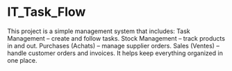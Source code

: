 # IT_Task_Flow
This project is a simple management system that includes:  Task Management – create and follow tasks.  Stock Management – track products in and out.  Purchases (Achats) – manage supplier orders.  Sales (Ventes) – handle customer orders and invoices.  It helps keep everything organized in one place.
